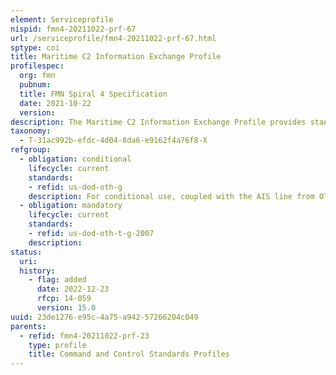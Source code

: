 ```yaml
---
element: Serviceprofile
nispid: fmn4-20211022-prf-67
url: /serviceprofile/fmn4-20211022-prf-67.html
sptype: coi
title: Maritime C2 Information Exchange Profile
profilespec:
  org: fmn
  pubnum: 
  title: FMN Spiral 4 Specification
  date: 2021-10-22
  version: 
description: The Maritime C2 Information Exchange Profile provides standards and guidance to support the exchange of the Recognized Maritime Picture (RMP) information within a coalition network or a federation of networks.
taxonomy:
  - T-31ac992b-efdc-4d04-8da6-e9162f4a76f8-X
refgroup:
  - obligation: conditional
    lifecycle: current
    standards: 
    - refid: us-dod-oth-g
    description: For conditional use, coupled with the AIS line from OTH-T GOLD Baseline 2007.
  - obligation: mandatory
    lifecycle: current
    standards: 
    - refid: us-dod-oth-t-g-2007
    description: 
status:
  uri: 
  history: 
    - flag: added
      date: 2022-12-23
      rfcp: 14-059
      version: 15.0
uuid: 23de1276-e95c-4a75-a942-57266204c049
parents:
  - refid: fmn4-20211022-prf-23
    type: profile
    title: Command and Control Standards Profiles
---
```

